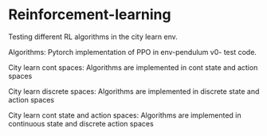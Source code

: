 # Reinforcement-learning
Testing different RL algorithms in the city learn env.

Algorithms:
  Pytorch implementation of PPO in env-pendulum v0- test code.

City learn cont spaces:
  Algorithms are implemented in cont state and action spaces

City learn discrete spaces:
  Algorithms are implemented in discrete state and action spaces

City learn cont state and action spaces:
  Algorithms are implemented in continuous state and discrete action spaces
